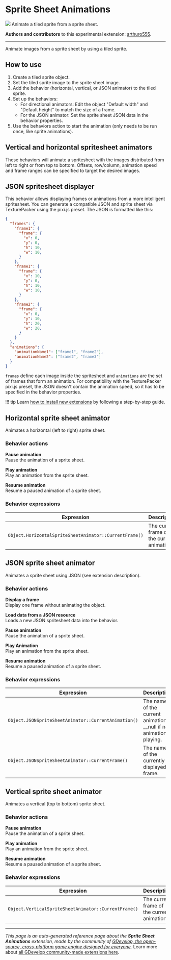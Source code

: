 # Sprite Sheet Animations

<img src="https://resources.gdevelop-app.com/assets/Icons/google-spreadsheet.svg" class="extension-icon"></img>
Animate a tiled sprite from a sprite sheet.

**Authors and contributors** to this experimental extension: [arthuro555](https://gd.games/arthuro555).

---

Animate images from a sprite sheet by using a tiled sprite.

## How to use

1. Create a tiled sprite object.
2. Set the tiled sprite image to the sprite sheet image.
3. Add the behavior (horizontal, vertical, or JSON animator) to the tiled sprite.
4. Set up the behaviors:
    - For directional animators: Edit the object "Default width" and "Default height" to match the size of a frame.
    - For the JSON animator: Set the sprite sheet JSON data in the behavior properties.
5. Use the behaviors action to start the animation (only needs to be run once, like sprite animations).

## Vertical and horizontal spritesheet animators

These behaviors will animate a spritesheet with the images distributed from left to right or from top to bottom. Offsets, row/column, animation speed and frame ranges can be specified to target the desired images.

## JSON spritesheet displayer

This behavior allows displaying frames or animations from a more intelligent spritesheet. You can generate a compatible JSON and sprite sheet via TexturePacker using the pixi.js preset. The JSON is formatted like this:
```json
{
  "frames": {
    "frame1": {
      "frame": {
        "x": 0,
        "y": 0,
        "h": 10,
        "w": 10,
      }
    },
    "frame1": {
      "frame": {
        "x": 10,
        "y": 0,
        "h": 10,
        "w": 10,
      }
    },
    "frame2": {
      "frame": {
        "x": 0,
        "y": 10,
        "h": 20,
        "w": 20,
      }
    }
  },
  "animations": {
    "animationName1": ["frame1", "frame2"],
    "animationName2": ["frame2", "frame3"]
  }
}
```
`frames` define each image inside the spritesheet and `animations` are the set of frames that form an animation. For compatibility with the TexturePacker pixi.js preset, the JSON doesn't contain the animation speed, so it has to be specified in the behavior properties.

!!! tip
    Learn [how to install new extensions](/gdevelop5/extensions/search) by following a step-by-step guide.



## Horizontal sprite sheet animator 

Animates a horizontal (left to right) sprite sheet. 

### Behavior actions

**Pause animation**  
Pause the animation of a sprite sheet.

**Play animation**  
Play an animation from the sprite sheet.

**Resume animation**  
Resume a paused animation of a sprite sheet.

### Behavior expressions

| Expression | Description |  |
|-----|-----|-----|
| `Object.HorizontalSpriteSheetAnimator::CurrentFrame()` | The current frame of the current animation. ||

## JSON sprite sheet animator 

Animates a sprite sheet using JSON (see extension description). 

### Behavior actions

**Display a frame**  
Display one frame without animating the object.

**Load data from a JSON resource**  
Loads a new JSON spritesheet data into the behavior.

**Pause animation**  
Pause the animation of a sprite sheet.

**Play Animation**  
Play an animation from the sprite sheet.

**Resume animation**  
Resume a paused animation of a sprite sheet.

### Behavior expressions

| Expression | Description |  |
|-----|-----|-----|
| `Object.JSONSpriteSheetAnimator::CurrentAnimation()` | The name of the current animation. __null if no animation is playing. ||
| `Object.JSONSpriteSheetAnimator::CurrentFrame()` | The name of the currently displayed frame. ||

## Vertical sprite sheet animator 

Animates a vertical (top to bottom) sprite sheet. 

### Behavior actions

**Pause animation**  
Pause the animation of a sprite sheet.

**Play animation**  
Play an animation from the sprite sheet.

**Resume animation**  
Resume a paused animation of a sprite sheet.

### Behavior expressions

| Expression | Description |  |
|-----|-----|-----|
| `Object.VerticalSpriteSheetAnimator::CurrentFrame()` | The current frame of the current animation. ||


---

*This page is an auto-generated reference page about the **Sprite Sheet Animations** extension, made by the community of [GDevelop, the open-source, cross-platform game engine designed for everyone](https://gdevelop.io/).* Learn more about [all GDevelop community-made extensions here](/gdevelop5/extensions).